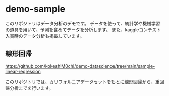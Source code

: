 # demo-sample

このリポジトリはデータ分析のデモです。
データを使って、統計学や機械学習の道具を用いて、予測を含めてデータを分析します。
また、kaggleコンテスト入賞時のデータ分析も掲載しています。

## 線形回帰

https://github.com/kokeshiM0chi/demo-datascience/tree/main/sample-linear-regression

このリポジトリでは、カリフォルニアデータセットをもとに線形回帰から、重回帰分析までを行います。
